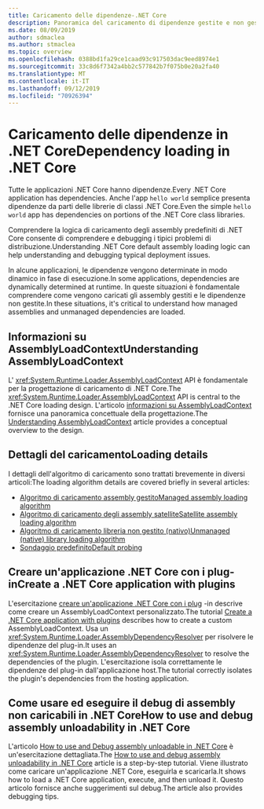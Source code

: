 ```yaml
---
title: Caricamento delle dipendenze-.NET Core
description: Panoramica del caricamento di dipendenze gestite e non gestite in .NET Core
ms.date: 08/09/2019
author: sdmaclea
ms.author: stmaclea
ms.topic: overview
ms.openlocfilehash: 0388bd1fa29ce1caad93c917503dac9eed8974e1
ms.sourcegitcommit: 33c8d6f7342a4bb2c577842b7f075b0e20a2fa40
ms.translationtype: MT
ms.contentlocale: it-IT
ms.lasthandoff: 09/12/2019
ms.locfileid: "70926394"
---
```

# <a name="dependency-loading-in-net-core"></a><span data-ttu-id="c2f9b-103">Caricamento delle dipendenze in .NET Core</span><span class="sxs-lookup"><span data-stu-id="c2f9b-103">Dependency loading in .NET Core</span></span>

<span data-ttu-id="c2f9b-104">Tutte le applicazioni .NET Core hanno dipendenze.</span><span class="sxs-lookup"><span data-stu-id="c2f9b-104">Every .NET Core application has dependencies.</span></span> <span data-ttu-id="c2f9b-105">Anche l'app `hello world` semplice presenta dipendenze da parti delle librerie di classi .NET Core.</span><span class="sxs-lookup"><span data-stu-id="c2f9b-105">Even the simple `hello world` app has dependencies on portions of the .NET Core class libraries.</span></span>

<span data-ttu-id="c2f9b-106">Comprendere la logica di caricamento degli assembly predefiniti di .NET Core consente di comprendere e debugging i tipici problemi di distribuzione.</span><span class="sxs-lookup"><span data-stu-id="c2f9b-106">Understanding .NET Core default assembly loading logic can help understanding and debugging typical deployment issues.</span></span>

<span data-ttu-id="c2f9b-107">In alcune applicazioni, le dipendenze vengono determinate in modo dinamico in fase di esecuzione.</span><span class="sxs-lookup"><span data-stu-id="c2f9b-107">In some applications, dependencies are dynamically determined at runtime.</span></span> <span data-ttu-id="c2f9b-108">In queste situazioni è fondamentale comprendere come vengono caricati gli assembly gestiti e le dipendenze non gestite.</span><span class="sxs-lookup"><span data-stu-id="c2f9b-108">In these situations, it's critical to understand how managed assemblies and unmanaged dependencies are loaded.</span></span>

## <a name="understanding-assemblyloadcontext"></a><span data-ttu-id="c2f9b-109">Informazioni su AssemblyLoadContext</span><span class="sxs-lookup"><span data-stu-id="c2f9b-109">Understanding AssemblyLoadContext</span></span>

<span data-ttu-id="c2f9b-110">L' <xref:System.Runtime.Loader.AssemblyLoadContext> API è fondamentale per la progettazione di caricamento di .NET Core.</span><span class="sxs-lookup"><span data-stu-id="c2f9b-110">The <xref:System.Runtime.Loader.AssemblyLoadContext> API is central to the .NET Core loading design.</span></span> <span data-ttu-id="c2f9b-111">L'articolo [informazioni su AssemblyLoadContext](understanding-assemblyloadcontext.md) fornisce una panoramica concettuale della progettazione.</span><span class="sxs-lookup"><span data-stu-id="c2f9b-111">The [Understanding AssemblyLoadContext](understanding-assemblyloadcontext.md) article provides a conceptual overview to the design.</span></span>

## <a name="loading-details"></a><span data-ttu-id="c2f9b-112">Dettagli del caricamento</span><span class="sxs-lookup"><span data-stu-id="c2f9b-112">Loading details</span></span>

<span data-ttu-id="c2f9b-113">I dettagli dell'algoritmo di caricamento sono trattati brevemente in diversi articoli:</span><span class="sxs-lookup"><span data-stu-id="c2f9b-113">The loading algorithm details are covered briefly in several articles:</span></span>

- [<span data-ttu-id="c2f9b-114">Algoritmo di caricamento assembly gestito</span><span class="sxs-lookup"><span data-stu-id="c2f9b-114">Managed assembly loading algorithm</span></span>](loading-managed.md)
- [<span data-ttu-id="c2f9b-115">Algoritmo di caricamento degli assembly satellite</span><span class="sxs-lookup"><span data-stu-id="c2f9b-115">Satellite assembly loading algorithm</span></span>](loading-resources.md)
- [<span data-ttu-id="c2f9b-116">Algoritmo di caricamento libreria non gestito (nativo)</span><span class="sxs-lookup"><span data-stu-id="c2f9b-116">Unmanaged (native) library loading algorithm</span></span>](loading-unmanaged.md)
- [<span data-ttu-id="c2f9b-117">Sondaggio predefinito</span><span class="sxs-lookup"><span data-stu-id="c2f9b-117">Default probing</span></span>](default-probing.md)

## <a name="create-a-net-core-application-with-plugins"></a><span data-ttu-id="c2f9b-118">Creare un'applicazione .NET Core con i plug-in</span><span class="sxs-lookup"><span data-stu-id="c2f9b-118">Create a .NET Core application with plugins</span></span>

<span data-ttu-id="c2f9b-119">L'esercitazione [creare un'applicazione .NET Core con i plug](../tutorials/creating-app-with-plugin-support.md) -in descrive come creare un AssemblyLoadContext personalizzato.</span><span class="sxs-lookup"><span data-stu-id="c2f9b-119">The tutorial [Create a .NET Core application with plugins](../tutorials/creating-app-with-plugin-support.md) describes how to create a custom AssemblyLoadContext.</span></span> <span data-ttu-id="c2f9b-120">Usa un <xref:System.Runtime.Loader.AssemblyDependencyResolver> per risolvere le dipendenze del plug-in.</span><span class="sxs-lookup"><span data-stu-id="c2f9b-120">It uses an <xref:System.Runtime.Loader.AssemblyDependencyResolver> to resolve the dependencies of the plugin.</span></span> <span data-ttu-id="c2f9b-121">L'esercitazione isola correttamente le dipendenze del plug-in dall'applicazione host.</span><span class="sxs-lookup"><span data-stu-id="c2f9b-121">The tutorial correctly isolates the plugin's dependencies from the hosting application.</span></span>

## <a name="how-to-use-and-debug-assembly-unloadability-in-net-core"></a><span data-ttu-id="c2f9b-122">Come usare ed eseguire il debug di assembly non caricabili in .NET Core</span><span class="sxs-lookup"><span data-stu-id="c2f9b-122">How to use and debug assembly unloadability in .NET Core</span></span>

<span data-ttu-id="c2f9b-123">L'articolo [How to use and Debug assembly unloadable in .NET Core](../../standard/assembly/unloadability-howto.md) è un'esercitazione dettagliata.</span><span class="sxs-lookup"><span data-stu-id="c2f9b-123">The [How to use and debug assembly unloadability in .NET Core](../../standard/assembly/unloadability-howto.md) article is a step-by-step tutorial.</span></span> <span data-ttu-id="c2f9b-124">Viene illustrato come caricare un'applicazione .NET Core, eseguirla e scaricarla.</span><span class="sxs-lookup"><span data-stu-id="c2f9b-124">It shows how to load a .NET Core application, execute, and then unload it.</span></span> <span data-ttu-id="c2f9b-125">Questo articolo fornisce anche suggerimenti sul debug.</span><span class="sxs-lookup"><span data-stu-id="c2f9b-125">The article also provides debugging tips.</span></span>
